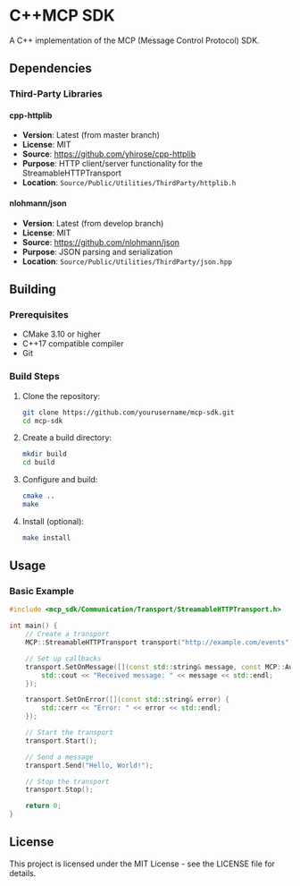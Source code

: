 # C++MCP SDK

A C++ implementation of the MCP (Message Control Protocol) SDK.

## Dependencies

### Third-Party Libraries

#### cpp-httplib
- **Version**: Latest (from master branch)
- **License**: MIT
- **Source**: https://github.com/yhirose/cpp-httplib
- **Purpose**: HTTP client/server functionality for the StreamableHTTPTransport
- **Location**: `Source/Public/Utilities/ThirdParty/httplib.h`

#### nlohmann/json
- **Version**: Latest (from develop branch)
- **License**: MIT
- **Source**: https://github.com/nlohmann/json
- **Purpose**: JSON parsing and serialization
- **Location**: `Source/Public/Utilities/ThirdParty/json.hpp`

## Building

### Prerequisites
- CMake 3.10 or higher
- C++17 compatible compiler
- Git

### Build Steps
1. Clone the repository:
   ```bash
   git clone https://github.com/yourusername/mcp-sdk.git
   cd mcp-sdk
   ```

2. Create a build directory:
   ```bash
   mkdir build
   cd build
   ```

3. Configure and build:
   ```bash
   cmake ..
   make
   ```

4. Install (optional):
   ```bash
   make install
   ```

## Usage

### Basic Example
```cpp
#include <mcp_sdk/Communication/Transport/StreamableHTTPTransport.h>

int main() {
    // Create a transport
    MCP::StreamableHTTPTransport transport("http://example.com/events");

    // Set up callbacks
    transport.SetOnMessage([](const std::string& message, const MCP::AuthInfo* auth) {
        std::cout << "Received message: " << message << std::endl;
    });

    transport.SetOnError([](const std::string& error) {
        std::cerr << "Error: " << error << std::endl;
    });

    // Start the transport
    transport.Start();

    // Send a message
    transport.Send("Hello, World!");

    // Stop the transport
    transport.Stop();

    return 0;
}
```

## License

This project is licensed under the MIT License - see the LICENSE file for details.
